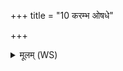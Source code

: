 +++
title = "10 करम्भ ओषधे"

+++
<details><summary>मूलम् (WS)</summary>

करम्भ ओषधे भव पीवो वृक्क उदारथिः ।  
वातापे पीव इद्भव ॥ १० ॥
</details>